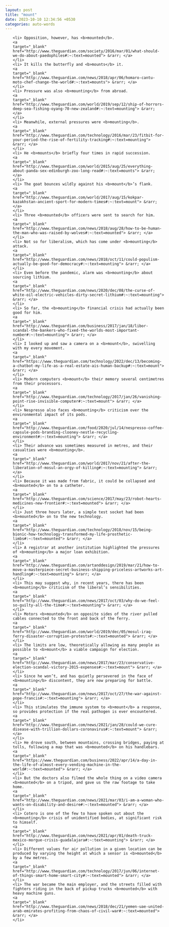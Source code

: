 ```yaml
---
layout: post
title: "mount"
date: 2023-10-10 12:34:56 +0530
categories: auto-words
---
```

<ol>

    <li> Opposition, however, has <b>mounted</b>.
    <a 
    target="_blank" 
    href="http://www.theguardian.com/society/2016/mar/01/what-should-we-do-about-paedophiles#:~:text=mounted"> &rarr; </a>
    </li>
    <li> It kills the butterfly and <b>mounts</b> it.
    <a 
    target="_blank" 
    href="http://www.theguardian.com/news/2018/apr/06/homaro-cantu-moto-chef-change-the-world#:~:text=mounts"> &rarr; </a>
    </li>
    <li> Pressure was also <b>mounting</b> from abroad.
    <a 
    target="_blank" 
    href="http://www.theguardian.com/world/2019/sep/12/ship-of-horrors-deep-sea-fishing-oyang-70-new-zealand#:~:text=mounting"> &rarr; </a>
    </li>
    <li> Meanwhile, external pressures were <b>mounting</b>.
    <a 
    target="_blank" 
    href="http://www.theguardian.com/technology/2016/mar/23/fitbit-for-your-period-the-rise-of-fertility-tracking#:~:text=mounting"> &rarr; </a>
    </li>
    <li> He <b>mounts</b> briefly four times in rapid succession.
    <a 
    target="_blank" 
    href="http://www.theguardian.com/world/2015/aug/25/everything-about-panda-sex-edinburgh-zoo-long-read#:~:text=mounts"> &rarr; </a>
    </li>
    <li> The goat bounces wildly against his <b>mount</b>’s flank.
    <a 
    target="_blank" 
    href="http://www.theguardian.com/world/2017/aug/15/kokpar-kazakhstan-ancient-sport-for-modern-times#:~:text=mount"> &rarr; </a>
    </li>
    <li> Three <b>mounted</b> officers were sent to search for him.
    <a 
    target="_blank" 
    href="http://www.theguardian.com/news/2018/aug/28/how-to-be-human-the-man-who-was-raised-by-wolves#:~:text=mounted"> &rarr; </a>
    </li>
    <li> Not so for liberalism, which has come under <b>mounting</b> attack.
    <a 
    target="_blank" 
    href="http://www.theguardian.com/news/2018/oct/11/could-populism-actually-be-good-for-democracy#:~:text=mounting"> &rarr; </a>
    </li>
    <li> Even before the pandemic, alarm was <b>mounting</b> about sourcing lithium.
    <a 
    target="_blank" 
    href="http://www.theguardian.com/news/2020/dec/08/the-curse-of-white-oil-electric-vehicles-dirty-secret-lithium#:~:text=mounting"> &rarr; </a>
    </li>
    <li> So far, the <b>mounting</b> financial crisis had actually been good for him.
    <a 
    target="_blank" 
    href="http://www.theguardian.com/business/2017/jan/18/libor-scandal-the-bankers-who-fixed-the-worlds-most-important-number#:~:text=mounting"> &rarr; </a>
    </li>
    <li> I looked up and saw a camera on a <b>mount</b>, swivelling with my every movement.
    <a 
    target="_blank" 
    href="https://www.theguardian.com/technology/2022/dec/13/becoming-a-chatbot-my-life-as-a-real-estate-ais-human-backup#:~:text=mount"> &rarr; </a>
    </li>
    <li> Modern computers <b>mount</b> their memory several centimetres from their processors.
    <a 
    target="_blank" 
    href="http://www.theguardian.com/technology/2017/jan/26/vanishing-point-rise-invisible-computer#:~:text=mount"> &rarr; </a>
    </li>
    <li> Nespresso also faces <b>mounting</b> criticism over the environmental impact of its pods.
    <a 
    target="_blank" 
    href="http://www.theguardian.com/food/2020/jul/14/nespresso-coffee-capsule-pods-branding-clooney-nestle-recycling-environment#:~:text=mounting"> &rarr; </a>
    </li>
    <li> Their advance was sometimes measured in metres, and their casualties were <b>mounting</b>.
    <a 
    target="_blank" 
    href="http://www.theguardian.com/world/2017/nov/21/after-the-liberation-of-mosul-an-orgy-of-killing#:~:text=mounting"> &rarr; </a>
    </li>
    <li> Because it was made from fabric, it could be collapsed and <b>mounted</b> on to a catheter.
    <a 
    target="_blank" 
    href="http://www.theguardian.com/science/2017/may/23/robot-hearts-medicines-new-frontier#:~:text=mounted"> &rarr; </a>
    </li>
    <li> Just three hours later, a simple test socket had been <b>mounted</b> on to the new technology.
    <a 
    target="_blank" 
    href="http://www.theguardian.com/technology/2018/nov/15/being-bionic-how-technology-transformed-my-life-prosthetic-limbs#:~:text=mounted"> &rarr; </a>
    </li>
    <li> A registrar at another institution highlighted the pressures of <b>mounting</b> a major loan exhibition.
    <a 
    target="_blank" 
    href="http://www.theguardian.com/artanddesign/2019/mar/21/how-to-move-a-masterpiece-secret-business-shipping-priceless-artworks-art-handling#:~:text=mounting"> &rarr; </a>
    </li>
    <li> This may suggest why, in recent years, there has been <b>mounting</b> criticism of the liberal’s sensibilities.
    <a 
    target="_blank" 
    href="http://www.theguardian.com/news/2017/oct/03/why-do-we-feel-so-guilty-all-the-time#:~:text=mounting"> &rarr; </a>
    </li>
    <li> Motors <b>mounted</b> on opposite sides of the river pulled cables connected to the front and back of the ferry.
    <a 
    target="_blank" 
    href="http://www.theguardian.com/world/2019/dec/05/mosul-iraq-ferry-disaster-corruption-protests#:~:text=mounted"> &rarr; </a>
    </li>
    <li> The limits are low, theoretically allowing as many people as possible to <b>mount</b> a viable campaign for election.
    <a 
    target="_blank" 
    href="http://www.theguardian.com/news/2017/mar/23/conservative-election-scandal-victory-2015-expenses#:~:text=mount"> &rarr; </a>
    </li>
    <li> Since he won’t, and has quietly persevered in the face of <b>mounting</b> discontent, they are now preparing for battle.
    <a 
    target="_blank" 
    href="http://www.theguardian.com/news/2017/oct/27/the-war-against-pope-francis#:~:text=mounting"> &rarr; </a>
    </li>
    <li> This stimulates the immune system to <b>mount</b> a response, so provides protection if the real pathogen is ever encountered.
    <a 
    target="_blank" 
    href="http://www.theguardian.com/news/2021/jan/28/could-we-cure-disease-with-trillion-dollars-coronavirus#:~:text=mount"> &rarr; </a>
    </li>
    <li> He drove south, between mountains, crossing bridges, paying at tolls, following a map that was <b>mounted</b> on his handlebars.
    <a 
    target="_blank" 
    href="https://www.theguardian.com/business/2022/apr/14/a-day-in-the-life-of-almost-every-vending-machine-in-the-world#:~:text=mounted"> &rarr; </a>
    </li>
    <li> But the doctors also filmed the whole thing on a video camera <b>mounted</b> on a tripod, and gave us the raw footage to take home.
    <a 
    target="_blank" 
    href="http://www.theguardian.com/news/2021/mar/03/i-am-a-woman-who-wants-on-disability-and-desire#:~:text=mounted"> &rarr; </a>
    </li>
    <li> Cotero is one of the few to have spoken out about the <b>mounting</b> crisis of unidentified bodies, at significant risk to himself.
    <a 
    target="_blank" 
    href="http://www.theguardian.com/news/2021/apr/01/death-truck-mexico-morgue-crisis-guadalajara#:~:text=mounting"> &rarr; </a>
    </li>
    <li> Different values for air pollution in a given location can be produced by varying the height at which a sensor is <b>mounted</b> by a few metres.
    <a 
    target="_blank" 
    href="http://www.theguardian.com/technology/2017/jun/06/internet-of-things-smart-home-smart-city#:~:text=mounted"> &rarr; </a>
    </li>
    <li> The war became the main employer, and the streets filled with fighters riding in the back of pickup trucks <b>mounted</b> with heavy machine guns.
    <a 
    target="_blank" 
    href="http://www.theguardian.com/news/2018/dec/21/yemen-uae-united-arab-emirates-profiting-from-chaos-of-civil-war#:~:text=mounted"> &rarr; </a>
    </li>